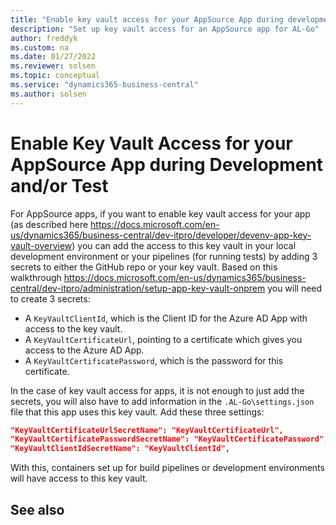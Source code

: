 ```yaml
---
title: "Enable key vault access for your AppSource App during development and/or test"
description: "Set up key vault access for an AppSource app for AL-Go"
author: freddyk
ms.custom: na
ms.date: 01/27/2022
ms.reviewer: solsen
ms.topic: conceptual
ms.service: "dynamics365-business-central"
ms.author: solsen
---
```


# Enable Key Vault Access for your AppSource App during Development and/or Test

For AppSource apps, if you want to enable key vault access for your app (as described here https://docs.microsoft.com/en-us/dynamics365/business-central/dev-itpro/developer/devenv-app-key-vault-overview) you can add the access to this key vault in your local development environment or your pipelines (for running tests) by adding 3 secrets to either the GitHub repo or your key vault. Based on this walkthrough https://docs.microsoft.com/en-us/dynamics365/business-central/dev-itpro/administration/setup-app-key-vault-onprem you will need to create 3 secrets:

- A `KeyVaultClientId`, which is the Client ID for the Azure AD App with access to the key vault.
- A `KeyVaultCertificateUrl`, pointing to a certificate which gives you access to the Azure AD App.
- A `KeyVaultCertificatePassword`, which is the password for this certificate.

In the case of key vault access for apps, it is not enough to just add the secrets, you will also have to add information in the `.AL-Go\settings.json` file that this app uses this key vault. Add these three settings:

```json
"KeyVaultCertificateUrlSecretName": "KeyVaultCertificateUrl",
"KeyVaultCertificatePasswordSecretName": "KeyVaultCertificatePassword",
"KeyVaultClientIdSecretName": "KeyVaultClientId",
```

With this, containers set up for build pipelines or development environments will have access to this key vault.

## See also